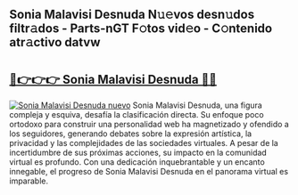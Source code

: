 ## Sonia Malavisi Desnuda N𝚞𝚎vos desn𝚞dos filtr𝚊dos - Parts-nGT F𝚘tos vid𝚎o - C𝚘ntenido atr𝚊ctivo datvw

# <h2><a href="http://mb2fe0n.tromn.icu/?c=Sonia+Malavisi+Desnuda">🔗👉👉👉 Sonia Malavisi Desnuda 🔗🔗</a></h2>

[![Sonia Malavisi Desnuda nuevo](https://i.imgur.com/pEAQMta.gif)](http://mb2fe0n.tromn.icu/?c=Sonia+Malavisi+Desnuda)
Sonia Malavisi Desnuda, una figura compleja y esquiva, desafía la clasificación directa. Su enfoque poco ortodoxo para construir una personalidad web ha magnetizado y ofendido a los seguidores, generando debates sobre la expresión artística, la privacidad y las complejidades de las sociedades virtuales. A pesar de la incertidumbre de sus próximas acciones, su impacto en la comunidad virtual es profundo. Con una dedicación inquebrantable y un encanto innegable, el progreso de Sonia Malavisi Desnuda en el panorama virtual es imparable.
